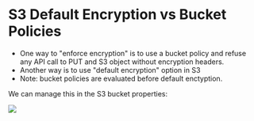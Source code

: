 # S3 Default Encryption vs Bucket Policies

- One way to "enforce encryption" is to use a bucket policy and refuse any API call to PUT and S3 object without encryption headers.
- Another way is to use "default encryption" option in S3
- Note: bucket policies are evaluated before default enctyption.

We can manage this in the S3 bucket properties:

![](2022-02-17-06-40-54.png)